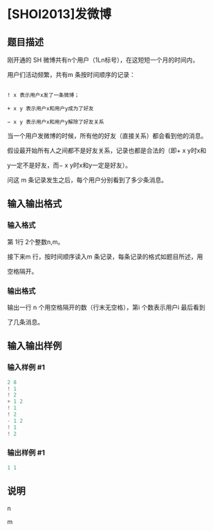 # [SHOI2013]发微博

## 题目描述

刚开通的 SH 微博共有n个用户（1Ln标号），在这短短一个月的时间内，

用户们活动频繁，共有m 条按时间顺序的记录：

```plain

! x 表示用户x发了一条微博；

+ x y 表示用户x和用户y成为了好友

− x y 表示用户x和用户y解除了好友关系

```

当一个用户发微博的时候，所有他的好友（直接关系）都会看到他的消息。

假设最开始所有人之间都不是好友关系，记录也都是合法的（即+ x y时x和

y一定不是好友，而− x y时x和y一定是好友）。

问这 m 条记录发生之后，每个用户分别看到了多少条消息。

## 输入输出格式

### 输入格式

第 1行 2个整数n,m。

接下来m 行，按时间顺序读入m 条记录，每条记录的格式如题目所述，用

空格隔开。

### 输出格式

输出一行 n 个用空格隔开的数（行末无空格），第i 个数表示用户i 最后看到

了几条消息。

## 输入输出样例

### 输入样例 #1

```cpp
2 8
! 1
! 2
+ 1 2
! 1
! 2
- 1 2
! 1
! 2
```


### 输出样例 #1

```cpp
1 1
```


## 说明

n

m

